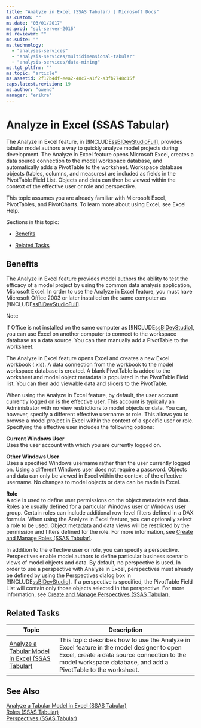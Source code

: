 ```yaml
---
title: "Analyze in Excel (SSAS Tabular) | Microsoft Docs"
ms.custom: ""
ms.date: "03/01/2017"
ms.prod: "sql-server-2016"
ms.reviewer: ""
ms.suite: ""
ms.technology: 
  - "analysis-services"
  - "analysis-services/multidimensional-tabular"
  - "analysis-services/data-mining"
ms.tgt_pltfrm: ""
ms.topic: "article"
ms.assetid: 2f17b4df-eea2-48c7-a1f2-a3fb7748c15f
caps.latest.revision: 19
ms.author: "owend"
manager: "erikre"
---
```

# Analyze in Excel (SSAS Tabular)
  The Analyze in Excel feature, in [!INCLUDE[ssBIDevStudioFull](../../a9notintoc/includes/ssbidevstudiofull-md.md)], provides tabular model authors a way to quickly analyze model projects during development. The Analyze in Excel feature opens Microsoft Excel, creates a data source connection to the model workspace database, and automatically adds a PivotTable to the worksheet. Workspace database objects (tables, columns, and measures) are included as fields in the PivotTable Field List. Objects and data can then be viewed within the context of the effective user or role and perspective.  
  
 This topic assumes you are already familiar with Microsoft Excel, PivotTables, and PivotCharts. To learn more about using Excel, see Excel Help.  
  
 Sections in this topic:  
  
-   [Benefits](#bkmk_benefits)  
  
-   [Related Tasks](#bkmk_rt)  
  
##  <a name="bkmk_benefits"></a> Benefits  
 The Analyze in Excel feature provides model authors the ability to test the efficacy of a model project by using the common data analysis application, Microsoft Excel. In order to use the Analyze in Excel feature, you must have Microsoft Office 2003 or later installed on the same computer as [!INCLUDE[ssBIDevStudioFull](../../a9notintoc/includes/ssbidevstudiofull-md.md)].  
  
> [!NOTE]  
>  If Office is not installed on the same computer as [!INCLUDE[ssBIDevStudio](../../a9notintoc/includes/ssbidevstudio-md.md)], you can use Excel on another computer to connect to the workspace database as a data source. You can then manually add a PivotTable to the worksheet.  
  
 The Analyze in Excel feature opens Excel and creates a new Excel workbook (.xls). A data connection from the workbook to the model workspace database is created. A blank PivotTable is added to the worksheet and model object metadata is populated in the PivotTable Field list. You can then add viewable data and slicers to the PivotTable.  
  
 When using the Analyze in Excel feature, by default, the user account currently logged on is the effective user. This account is typically an Administrator with no view restrictions to model objects or data. You can, however, specify a different effective username or role. This allows you to browse a model project in Excel within the context of a specific user or role. Specifying the effective user includes the following options:  
  
 **Current Windows User**  
 Uses the user account with which you are currently logged on.  
  
 **Other Windows User**  
 Uses a specified Windows username rather than the user currently logged on. Using a different Windows user does not require a password. Objects and data can only be viewed in Excel within the context of the effective username. No changes to model objects or data can be made in Excel.  
  
 **Role**  
 A role is used to define user permissions on the object metadata and data. Roles are usually defined for a particular Windows user or Windows user group. Certain roles can include additional row-level filters defined in a DAX formula. When using the Analyze in Excel feature, you can optionally select a role to be used. Object metadata and data views will be restricted by the permission and filters defined for the role. For more information, see [Create and Manage Roles &#40;SSAS Tabular&#41;](../../analysis-services/tabular-models/create-and-manage-roles-ssas-tabular.md).  
  
 In addition to the effective user or role, you can specify a perspective. Perspectives enable model authors to define particular business scenario views of model objects and data. By default, no perspective is used. In order to use a perspective with Analyze in Excel, perspectives must already be defined by using the Perspectives dialog box in [!INCLUDE[ssBIDevStudio](../../a9notintoc/includes/ssbidevstudio-md.md)]. If a perspective is specified, the PivotTable Field List will contain only those objects selected in the perspective. For more information, see [Create and Manage Perspectives &#40;SSAS Tabular&#41;](../../analysis-services/tabular-models/create-and-manage-perspectives-ssas-tabular.md).  
  
##  <a name="bkmk_rt"></a> Related Tasks  
  
|**Topic**|**Description**|  
|---------------|---------------------|  
|[Analyze a Tabular Model in Excel &#40;SSAS Tabular&#41;](../../analysis-services/tabular-models/analyze-a-tabular-model-in-excel-ssas-tabular.md)|This topic describes how to use the Analyze in Excel feature in the model designer to open Excel, create a data source connection to the model workspace database, and add a PivotTable to the worksheet.|  
  
## See Also  
 [Analyze a Tabular Model in Excel &#40;SSAS Tabular&#41;](../../analysis-services/tabular-models/analyze-a-tabular-model-in-excel-ssas-tabular.md)   
 [Roles &#40;SSAS Tabular&#41;](../../analysis-services/tabular-models/roles-ssas-tabular.md)   
 [Perspectives &#40;SSAS Tabular&#41;](../../analysis-services/tabular-models/perspectives-ssas-tabular.md)  
  
  